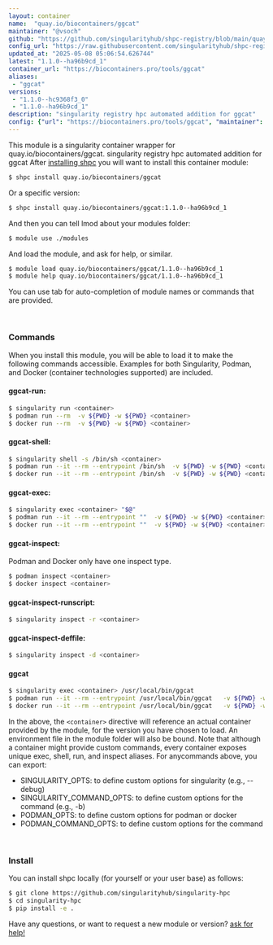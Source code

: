 ```yaml
---
layout: container
name:  "quay.io/biocontainers/ggcat"
maintainer: "@vsoch"
github: "https://github.com/singularityhub/shpc-registry/blob/main/quay.io/biocontainers/ggcat/container.yaml"
config_url: "https://raw.githubusercontent.com/singularityhub/shpc-registry/main/quay.io/biocontainers/ggcat/container.yaml"
updated_at: "2025-05-08 05:06:54.626744"
latest: "1.1.0--ha96b9cd_1"
container_url: "https://biocontainers.pro/tools/ggcat"
aliases:
 - "ggcat"
versions:
 - "1.1.0--hc9368f3_0"
 - "1.1.0--ha96b9cd_1"
description: "singularity registry hpc automated addition for ggcat"
config: {"url": "https://biocontainers.pro/tools/ggcat", "maintainer": "@vsoch", "description": "singularity registry hpc automated addition for ggcat", "latest": {"1.1.0--ha96b9cd_1": "sha256:1d82424373280ba967de6cdcc3fbb389087654f6707875820d35039b22aed776"}, "tags": {"1.1.0--hc9368f3_0": "sha256:f7e2035f5143323eda8d70be605b34c0c8ea2e55dfa56b1da71bbebc09af45a3", "1.1.0--ha96b9cd_1": "sha256:1d82424373280ba967de6cdcc3fbb389087654f6707875820d35039b22aed776"}, "docker": "quay.io/biocontainers/ggcat", "aliases": {"ggcat": "/usr/local/bin/ggcat"}}
---
```


This module is a singularity container wrapper for quay.io/biocontainers/ggcat.
singularity registry hpc automated addition for ggcat
After [installing shpc](#install) you will want to install this container module:


```bash
$ shpc install quay.io/biocontainers/ggcat
```

Or a specific version:

```bash
$ shpc install quay.io/biocontainers/ggcat:1.1.0--ha96b9cd_1
```

And then you can tell lmod about your modules folder:

```bash
$ module use ./modules
```

And load the module, and ask for help, or similar.

```bash
$ module load quay.io/biocontainers/ggcat/1.1.0--ha96b9cd_1
$ module help quay.io/biocontainers/ggcat/1.1.0--ha96b9cd_1
```

You can use tab for auto-completion of module names or commands that are provided.

<br>

### Commands

When you install this module, you will be able to load it to make the following commands accessible.
Examples for both Singularity, Podman, and Docker (container technologies supported) are included.

#### ggcat-run:

```bash
$ singularity run <container>
$ podman run --rm  -v ${PWD} -w ${PWD} <container>
$ docker run --rm  -v ${PWD} -w ${PWD} <container>
```

#### ggcat-shell:

```bash
$ singularity shell -s /bin/sh <container>
$ podman run --it --rm --entrypoint /bin/sh  -v ${PWD} -w ${PWD} <container>
$ docker run --it --rm --entrypoint /bin/sh  -v ${PWD} -w ${PWD} <container>
```

#### ggcat-exec:

```bash
$ singularity exec <container> "$@"
$ podman run --it --rm --entrypoint ""  -v ${PWD} -w ${PWD} <container> "$@"
$ docker run --it --rm --entrypoint ""  -v ${PWD} -w ${PWD} <container> "$@"
```

#### ggcat-inspect:

Podman and Docker only have one inspect type.

```bash
$ podman inspect <container>
$ docker inspect <container>
```

#### ggcat-inspect-runscript:

```bash
$ singularity inspect -r <container>
```

#### ggcat-inspect-deffile:

```bash
$ singularity inspect -d <container>
```


#### ggcat

```bash
$ singularity exec <container> /usr/local/bin/ggcat
$ podman run --it --rm --entrypoint /usr/local/bin/ggcat   -v ${PWD} -w ${PWD} <container> -c " $@"
$ docker run --it --rm --entrypoint /usr/local/bin/ggcat   -v ${PWD} -w ${PWD} <container> -c " $@"
```



In the above, the `<container>` directive will reference an actual container provided
by the module, for the version you have chosen to load. An environment file in the
module folder will also be bound. Note that although a container
might provide custom commands, every container exposes unique exec, shell, run, and
inspect aliases. For anycommands above, you can export:

 - SINGULARITY_OPTS: to define custom options for singularity (e.g., --debug)
 - SINGULARITY_COMMAND_OPTS: to define custom options for the command (e.g., -b)
 - PODMAN_OPTS: to define custom options for podman or docker
 - PODMAN_COMMAND_OPTS: to define custom options for the command

<br>

### Install

You can install shpc locally (for yourself or your user base) as follows:

```bash
$ git clone https://github.com/singularityhub/singularity-hpc
$ cd singularity-hpc
$ pip install -e .
```

Have any questions, or want to request a new module or version? [ask for help!](https://github.com/singularityhub/singularity-hpc/issues)